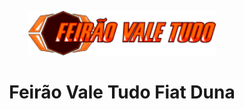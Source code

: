 <p align="center">
  <img src="./.github/icon.png" width="300" alt="Feirão Vale Tudo Fiat Duna">
</p>
<h1 align="center">Feirão Vale Tudo Fiat Duna</h1>